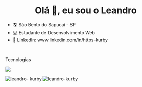 <h1 align="center">Olá 👋, eu sou o Leandro</h1>

<ul list-style="none">
 <li>🌎 São Bento do Sapucaí - SP</li>
 <li>💻 Estudante de Desenvolvimento Web</li>
 <li>🔗 LinkedIn: www.linkedin.com/in/https-kurby</li>
</ul>

<div><br/>
 <p>Tecnologias</p>
 <img src="https://skillicons.dev/icons?i=html,css,javascript,react,styledcomponents,typescript,express,postgres" />
</div>
<p><img align="left" src="https://github-readme-stats.vercel.app/api/top-langs?username=leandro-kurby&show_icons=true&locale=en&layout=compact" alt="leandro- kurby" /></p>

<p><img align="center" src="https://github-readme-stats.vercel.app/api?username=leandro-kurby&show_icons=true&locale=en" alt ="leandro-kurby" /></p>
